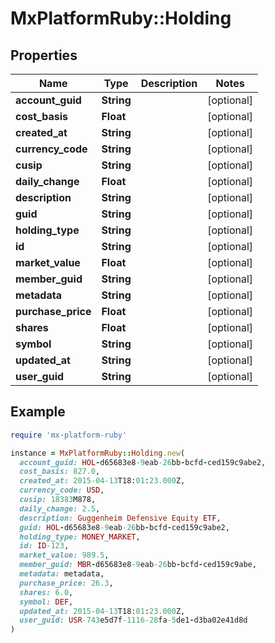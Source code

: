 # MxPlatformRuby::Holding

## Properties

| Name | Type | Description | Notes |
| ---- | ---- | ----------- | ----- |
| **account_guid** | **String** |  | [optional] |
| **cost_basis** | **Float** |  | [optional] |
| **created_at** | **String** |  | [optional] |
| **currency_code** | **String** |  | [optional] |
| **cusip** | **String** |  | [optional] |
| **daily_change** | **Float** |  | [optional] |
| **description** | **String** |  | [optional] |
| **guid** | **String** |  | [optional] |
| **holding_type** | **String** |  | [optional] |
| **id** | **String** |  | [optional] |
| **market_value** | **Float** |  | [optional] |
| **member_guid** | **String** |  | [optional] |
| **metadata** | **String** |  | [optional] |
| **purchase_price** | **Float** |  | [optional] |
| **shares** | **Float** |  | [optional] |
| **symbol** | **String** |  | [optional] |
| **updated_at** | **String** |  | [optional] |
| **user_guid** | **String** |  | [optional] |

## Example

```ruby
require 'mx-platform-ruby'

instance = MxPlatformRuby::Holding.new(
  account_guid: HOL-d65683e8-9eab-26bb-bcfd-ced159c9abe2,
  cost_basis: 827.0,
  created_at: 2015-04-13T18:01:23.000Z,
  currency_code: USD,
  cusip: 18383M878,
  daily_change: 2.5,
  description: Guggenheim Defensive Equity ETF,
  guid: HOL-d65683e8-9eab-26bb-bcfd-ced159c9abe2,
  holding_type: MONEY_MARKET,
  id: ID-123,
  market_value: 989.5,
  member_guid: MBR-d65683e8-9eab-26bb-bcfd-ced159c9abe,
  metadata: metadata,
  purchase_price: 26.3,
  shares: 6.0,
  symbol: DEF,
  updated_at: 2015-04-13T18:01:23.000Z,
  user_guid: USR-743e5d7f-1116-28fa-5de1-d3ba02e41d8d
)
```

